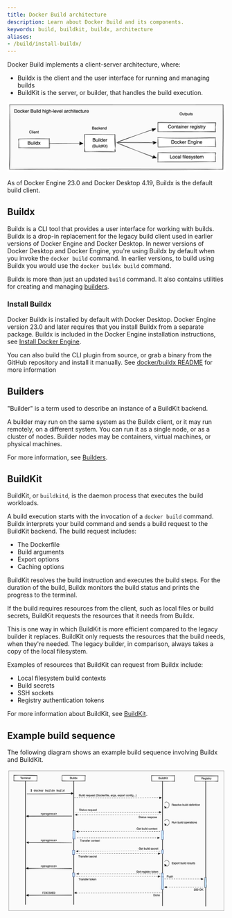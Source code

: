 ```yaml
---
title: Docker Build architecture
description: Learn about Docker Build and its components.
keywords: build, buildkit, buildx, architecture
aliases:
- /build/install-buildx/
---
```


Docker Build implements a client-server architecture, where:

- Buildx is the client and the user interface for running and managing builds
- BuildKit is the server, or builder, that handles the build execution.

![Build high-level architecture](./images/build-high-level-arch.png)

As of Docker Engine 23.0 and Docker Desktop 4.19, Buildx is the default build
client.

## Buildx

Buildx is a CLI tool that provides a user interface for working with builds.
Buildx is a drop-in replacement for the legacy build client used in earlier
versions of Docker Engine and Docker Desktop. In newer versions of Docker
Desktop and Docker Engine, you're using Buildx by default when you invoke the
`docker build` command. In earlier versions, to build using Buildx you would
use the `docker buildx build` command.

Buildx is more than just an updated `build` command. It also contains utilities
for creating and managing [builders](#builders).

### Install Buildx

Docker Buildx is installed by default with Docker Desktop. Docker Engine
version 23.0 and later requires that you install Buildx from a separate
package. Buildx is included in the Docker Engine installation instructions, see
[Install Docker Engine](../engine/install/index.md).

You can also build the CLI plugin from source, or grab a binary from the GitHub
repository and install it manually. See
[docker/buildx README](https://github.com/docker/buildx#manual-download)
for more information

## Builders

"Builder" is a term used to describe an instance of a BuildKit backend.

A builder may run on the same system as the Buildx client, or it may run
remotely, on a different system. You can run it as a single node, or as a cluster
of nodes. Builder nodes may be containers, virtual machines, or physical machines.

For more information, see [Builders](./builders/index.md).

## BuildKit

BuildKit, or `buildkitd`, is the daemon process that executes the build
workloads.

A build execution starts with the invocation of a `docker build` command.
Buildx interprets your build command and sends a build request to the BuildKit
backend. The build request includes:

- The Dockerfile
- Build arguments
- Export options
- Caching options

BuildKit resolves the build instruction and executes the build steps.
For the duration of the build, Buildx monitors the build status and prints
the progress to the terminal.

If the build requires resources from the client, such as local files or build
secrets, BuildKit requests the resources that it needs from Buildx.

This is one way in which BuildKit is more efficient compared to the legacy
builder it replaces. BuildKit only requests the resources that the build needs,
when they're needed. The legacy builder, in comparison, always takes a copy of
the local filesystem.

Examples of resources that BuildKit can request from Buildx include:

- Local filesystem build contexts
- Build secrets
- SSH sockets
- Registry authentication tokens

For more information about BuildKit, see [BuildKit](buildkit/index.md).

## Example build sequence

The following diagram shows an example build sequence involving Buildx and
BuildKit.

![Buildx and BuildKit sequence diagram](./images/build-execution.png)